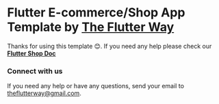 # Flutter E-commerce/Shop App Template by [The Flutter Way](https://www.youtube.com/channel/UCJm7i4g4z7ZGcJA_HKHLCVw)

Thanks for using this template 😊. If you need any help please check our [**Flutter Shop Doc**](https://abu-anwar.gitbook.io/fluttershop-doc)

### Connect with us
If you need any help or have any questions, send your email to [theflutterway@gmail.com](mailto:theflutterway@gmail.com).

